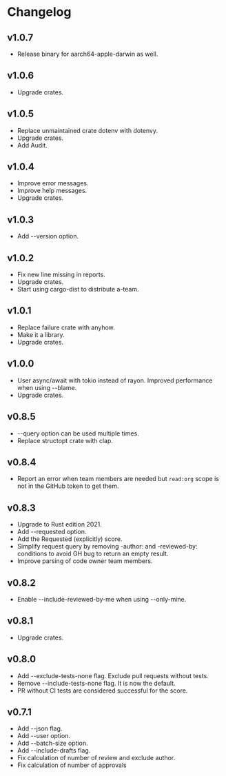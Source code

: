 # Changelog

## v1.0.7

- Release binary for aarch64-apple-darwin as well.

## v1.0.6

- Upgrade crates.

## v1.0.5

- Replace unmaintained crate dotenv with dotenvy.
- Upgrade crates.
- Add Audit.

## v1.0.4

- Improve error messages.
- Improve help messages.
- Upgrade crates.

## v1.0.3

- Add --version option.

## v1.0.2

- Fix new line missing in reports.
- Upgrade crates.
- Start using cargo-dist to distribute a-team.

## v1.0.1

- Replace failure crate with anyhow.
- Make it a library.
- Upgrade crates.

## v1.0.0

- User async/await with tokio instead of rayon. Improved performance when using --blame.
- Upgrade crates.

## v0.8.5

- --query option can be used multiple times.
- Replace structopt crate with clap.

## v0.8.4

- Report an error when team members are needed but `read:org` scope is not in the GitHub token to get them.

## v0.8.3

- Upgrade to Rust edition 2021.
- Add --requested option.
- Add the Requested (explicitly) score.
- Simplify request query by removing -author: and -reviewed-by: conditions to avoid GH bug to return an empty result.
- Improve parsing of code owner team members.

## v0.8.2

- Enable --include-reviewed-by-me when using --only-mine.

## v0.8.1

- Upgrade crates.

## v0.8.0

- Add --exclude-tests-none flag. Exclude pull requests without tests.
- Remove --include-tests-none flag. It is now the default.
- PR without CI tests are considered successful for the score.

## v0.7.1

- Add --json flag.
- Add --user option.
- Add --batch-size option.
- Add --include-drafts flag.
- Fix calculation of number of review and exclude author.
- Fix calculation of number of approvals
